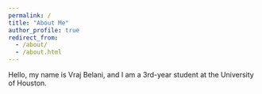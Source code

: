 ```yaml
---
permalink: /
title: "About Me"
author_profile: true
redirect_from: 
  - /about/
  - /about.html
---
```


Hello, my name is Vraj Belani, and I am a 3rd-year student at the University of Houston.
